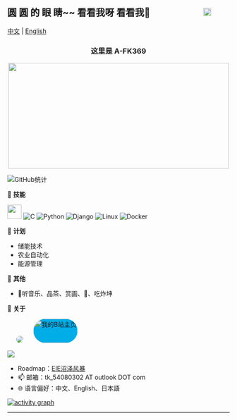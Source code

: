   <div>  <!--wrap block-->
      <h2 style="
      display: flex;
      justify-content: space-between;
      align-items: center;
      width: 100%;">
	      <b>圆 圆 的 眼 睛~~ 看看我呀 看看我👋</b> &nbsp; &nbsp; &nbsp; &nbsp; &nbsp;
	      <img src="https://komarev.com/ghpvc/?username=A-FK369&style=flat" height="18px"> &nbsp;
      </h2>
  </div>

[中文](README.md) | [English](README-en.md)
  <div align="center">
    <h3>这里是 A-FK369</h3>
    <div>
      <img src="http://p1.music.126.net/TVd3imTPRcuCHEnLSGilCA==/109951163106728938.jpg?param=500y280" style="width: 500px; height: 240px;">
    </div>
  </div>

  ![GitHub统计](https://github-readme-stats.vercel.app/api?username=A-FK369&count_private=true&show_icons=true)


<!-- ![Profile views](https://komarev.com/ghpvc/?username=A-FK369&style=flat#pic_center) -->


🌟 **技能**<!-- -->
  <div>
    <img src="https://media.giphy.com/media/WUlplcMpOCEmTGBtBW/giphy.gif" width="32">
    <img alt="C" src="https://img.shields.io/badge/-C++-673AB8?style=flat&logo=C&logoColor=fff">
    <img alt="Python" src="https://img.shields.io/badge/-Python-3377AA?style=flat&logo=Python&logoColor=fff">
    <img alt="Django" src="https://img.shields.io/badge/-Django-349933?style=flat&logo=Django&logoColor=fff">
    <img alt="Linux" src="https://img.shields.io/badge/-Linux-223344?style=flat&logo=Linux&logoColor=fff">
    <img alt="Docker" src="https://img.shields.io/badge/-Docker-2496ED?style=flat&logo=Docker&logoColor=fff">
  </div>



📅 **计划**<!-- -->
  - 储能技术
  - 农业自动化
  - 能源管理


🎄 **其他**<!-- -->
  - 🍓听音乐、品茶、赏画、🎱、吃炸坤
  

💬 **关于**<!-- -->

  <p align='left'>
    &nbsp;&nbsp;&nbsp;&nbsp;
    <a href="https://music.163.com/#/user/home?id=449128216"><img src="http://p4.music.126.net/0BjeSe3i_xSi9VnJYNLWEg==/109951169379635921.jpg?param=50y50" style="border-radius:50%;"></a>
    &nbsp;&nbsp;&nbsp;&nbsp;
    <a href="https://space.bilibili.com/22116539"><img alt="我的B站主页" width="100" height="55" src="https://i0.hdslb.com/bfs/archive/c8fd97a40bf79f03e7b76cbc87236f612caef7b2.png" style="background-color:#00ADE7; border-radius: 48px;"></a>
    &nbsp;&nbsp;&nbsp;&nbsp;
  </p>

  ![](https://github-readme-stats.vercel.app/api/top-langs/?username=A-FK369&layout=compact)


  - Roadmap：[EIE沼泽风暴](https://roadmap.sh/team/progress?t=6552c77f68ca60261326cf1e)
  - 📫 邮箱：tk_54080302 AT outlook DOT com
  - 🌐 语言偏好：中文、English、日本語


[![activity graph](https://github-readme-activity-graph.vercel.app/graph?username=A-FK369&theme=gotham&hide_title=true&hide_border=true&bg_color=FFFFFF)](https://github.com/ashutosh00710/github-readme-activity-graph)

<hr>
<div align="center" ><img height="5px" src="https://profile-counter.glitch.me/A-FK369/count.svg"/></div>

<!--
    <img height="30" src="https://raw.githubusercontent.com/8bithemant/8bithemant/master/twitter.png?raw=true" >
	<img height="137px" src="https://github-readme-stats.vercel.app/api?username=hiroi-sora&hide_title=true&hide_border=true&theme=dark&bg_color=30,e96443,c64dff&title_color=fff&text_color=fff" />

	It is a ✨ _special_ ✨ repository because its `README.md` (this file) appears on GitHub profile.
  Here are some ideas to get you started:

  - 🔭 I’m currently working on ...
  - 🌱 I’m currently learning ...
  - 👯 I’m looking to collaborate on ...
  - 🤔 I’m looking for help with ...
  - 💬 Ask me about ...
  - 📫 How to reach me: ...
  - 😄 Pronouns: ...
  - ⚡ Fun fact: ...
  - 👀 I’m interested in AI
  - 🌱 I’m currently Working on ComfyUI
  - 💞️ I’m looking to collaborate on ...
-->
